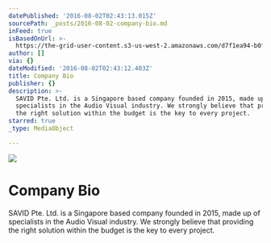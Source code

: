 ```yaml
---
datePublished: '2016-08-02T02:43:13.015Z'
sourcePath: _posts/2016-08-02-company-bio.md
inFeed: true
isBasedOnUrl: >-
  https://the-grid-user-content.s3-us-west-2.amazonaws.com/d7f1ea94-b0f2-433c-b907-a2f51bb02838.jpg
author: []
via: {}
dateModified: '2016-08-02T02:43:12.403Z'
title: Company Bio
publisher: {}
description: >-
  SAVID Pte. Ltd. is a Singapore based company founded in 2015, made up of
  specialists in the Audio Visual industry. We strongly believe that providing
  the right solution within the budget is the key to every project.
starred: true
_type: MediaObject

---
```

![](https://imgflo.herokuapp.com/graph/vahj1ThiexotieMo/fe04469a1ecfc4f503c03821c02599fd/croprotate.jpg?cropheight=384&cropwidth=783&degrees=0&input=https%3A%2F%2Fthe-grid-user-content.s3-us-west-2.amazonaws.com%2Fd7f1ea94-b0f2-433c-b907-a2f51bb02838.jpg&x=9&y=8)

# Company Bio

SAVID Pte. Ltd. is a Singapore based company founded in 2015, made up of specialists in the Audio Visual industry. We strongly believe that providing the right solution within the budget is the key to every project.